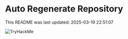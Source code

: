 # Auto Regenerate Repository

This README was last updated: 2025-03-19 22:51:07

 ![TryHackMe](https://tryhackme.com/badge/533634)
